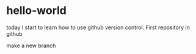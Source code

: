 # hello-world
today I start to learn how to use github version control.
First repository in github

make  a  new branch
